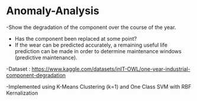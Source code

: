 # Anomaly-Analysis

-Show the degradation of the component over the course of the year. 
  - Has the component been replaced at some point? 
  - If the wear can be predicted accurately, a remaining useful life prediction can be made in order to determine maintenance windows (predictive maintenance).

-Dataset : https://www.kaggle.com/datasets/inIT-OWL/one-year-industrial-component-degradation

-Implemented using K-Means Clustering (k=1) and One Class SVM with RBF Kernalization
